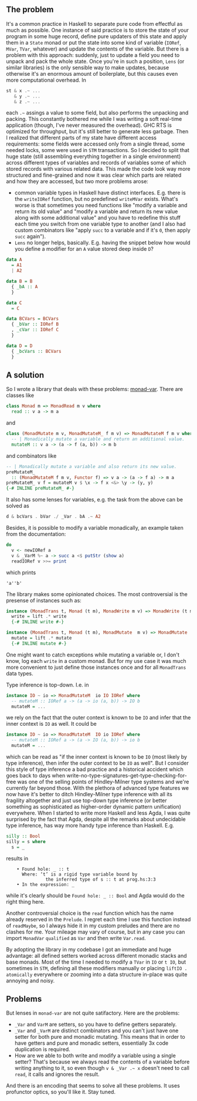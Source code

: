## The problem

It's a common practice in Haskell to separate pure code from effectful as much as possible. One instance of said practice is to store the state of your program in some huge record, define pure updaters of this state and apply them in a `State` monad or put the state into some kind of variable (`IORef`, `MVar`, `TVar`, whatever) and update the contents of the variable. But there is a problem with this approach: suddenly, just to update a field you need to unpack and pack the whole state. Once you're in such a position, `Lens` (or similar libraries) is the only sensible way to make updates, because otherwise it's an enormous amount of boilerplate, but this causes even more computational overhead. In

```haskell
st & x .~ ...
   & y .~ ...
   & z .~ ...
```
each `.~` assings a value to some field, but also performs the unpacking and packing. This constantly bothered me while I was writing a soft real-time application (though, I've never measured the overhead). GHC RTS is optimized for throughput, but it's still better to generate less garbage. Then I realized that different parts of my state have different access requirements: some fields were accessed only from a single thread, some needed locks, some were used in `STM` transactions. So I decided to split that huge state (still assembling everything together in a single environment) across different types of variables and records of variables some of which stored records with various related data. This made the code look way more structured and fine-grained and now it was clear which parts are related and how they are accessed, but two more problems arose:

 - common variable types in Haskell have distinct interfaces. E.g. there is the `writeIORef` function, but no predefined `writeMVar` exists. What's worse is that sometimes you need functions like "modify a variable and return its old value" and "modify a variable and return its new value along with some additional value" and you have to redefine this stuff each time you switch from one variable type to another (and I also had custom combinators like "apply `succ` to a variable and if it's `0`, then apply `succ` again").
 - `Lens` no longer helps, basically. E.g. having the snippet below how would you define a modifier for an `A` value stored deep inside `D`?

```haskell
data A
  = A1
  | A2

data B = B
  { _bA :: A
  }

data C
  = C

data BCVars = BCVars
  { _bVar :: IORef B
  , _cVar :: IORef C
  }

data D = D
  { _bcVars :: BCVars
  }
```

## A solution

So I wrote a library that deals with these problems: [monad-var](https://hackage.haskell.org/package/monad-var). There are classes like

```haskell
class Monad m => MonadRead m v where
  read :: v a -> m a
```

and

```haskell
class (MonadMutate m v, MonadMutateM_ f m v) => MonadMutateM f m v where
  -- | Monadically mutate a variable and return an additional value.
  mutateM :: v a -> (a -> f (a, b)) -> m b
```

and combinators like

```haskell
-- | Monadically mutate a variable and also return its new value.
preMutateM_
  :: (MonadMutateM f m v, Functor f) => v a -> (a -> f a) -> m a
preMutateM_ v f = mutateM v $ \x -> f x <&> \y -> (y, y)
{-# INLINE preMutateM_ #-}
```

It also has some lenses for variables, e.g. the task from the above can be solved as

```haskell
d & bcVars . bVar ./ _Var . bA .~ A2
```

Besides, it is possible to modify a variable monadically, an example taken from the documentation:

```haskell
do
  v <- newIORef a
  v & _VarM %~ a -> succ a <$ putStr (show a)
  readIORef v >>= print
```

which prints

```
'a''b'
```

The library makes some opinionated choices. The most controversial is the presense of instances such as:

```haskell
instance (MonadTrans t, Monad (t m), MonadWrite m v) => MonadWrite (t m) v where
  write = lift .* write
  {-# INLINE write #-}

instance (MonadTrans t, Monad (t m), MonadMutate  m v) => MonadMutate  (t m) v where
  mutate = lift .* mutate
  {-# INLINE mutate #-}
```

One might want to catch exceptions while mutating a variable or, I don't know, log each `write` in a custom monad. But for my use case it was much more convenient to just define those instances once and for all `MonadTrans` data types.

Type inference is top-down. I.e. in

```haskell
instance IO ~ io => MonadMutateM  io IO IORef where
  -- mutateM :: IORef a -> (a -> io (a, b)) -> IO b
  mutateM = ...
```

we rely on the fact that the outer context is known to be `IO` and infer that the inner context is `IO` as well. It could be

```haskell
instance IO ~ io => MonadMutateM  IO io IORef where
  -- mutateM :: IORef a -> (a -> IO (a, b)) -> io b
  mutateM = ...
```

which can be read as "if the inner context is known to be `IO` (most likely by type inference), then infer the outer context to be `IO` as well". But I consider this style of type inference a bad practice and a historical accident which goes back to days when write-no-type-signatures-get-type-checking-for-free was one of the selling points of Hindley-Milner type systems and we're currently far beyond those. With the plethora of advanced type features we now have it's better to ditch Hindley-Milner type inference with all its fragility altogether and just use top-down type inference (or better something as sophisticated as higher-order dynamic pattern unification) everywhere. When I started to write more Haskell and less Agda, I was quite surprised by the fact that Agda, despite all the remarks about undecidable type inference, has way more handy type inference than Haskell. E.g.

```haskell
silly :: Bool
silly = s where
  s = _ 
```

results in

```
    • Found hole: _ :: t
      Where: ‘t’ is a rigid type variable bound by
               the inferred type of s :: t at prog.hs:3:3
    • In the expression: _
```

while it's clearly should be `Found hole: _ :: Bool` and Agda would do the right thing here.

Another controversial choice is the `read` function which has the name already reserved in the `Prelude`. I regret each time I use this function instead of `readMaybe`, so I always hide it in my custom preludes and there are no clashes for me. Your mileage may vary of course, but in any case you can import `MonadVar` `qualified` as `Var` and then write `Var.read`.

By adopting the library in my codebase I got an immediate and huge advantage: all defined setters worked across different monadic stacks and base monads. Most of the time I needed to modify a `TVar` in `IO` or `t IO`, but sometimes in `STM`, defining all these modifiers manually or placing `liftIO . atomically` everywhere or zooming into a data structure in-place was quite annoying and noisy.

## Problems

But lenses in `monad-var` are not quite satifactory. Here are the problems:

 - `_Var` and `VarM` are setters, so you have to define getters separately.
 - `_Var` and `_VarM` are distinct combinators and you can't just have one setter for both pure and monadic mutating. This means that in order to have getters and pure and monadic setters, essentially 3x code duplication is required.
 - How are we able to both write and modify a variable using a single setter? That's because we always read the contents of a variable before writing anything to it, so even though `v & _Var .~ x` doesn't need to call `read`, it calls and ignores the result.

And there is an encoding that seems to solve all these problems. It uses profunctor optics, so you'll like it. Stay tuned.
